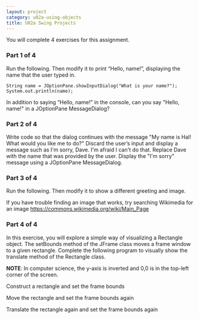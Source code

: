 ```yaml
---
layout: project
category: u02a-using-objects
title: U02a Swing Projects
---
```


You will complete 4 exercises for this assignment.

### Part 1 of 4
    
Run the following. Then modify it to print “Hello, name!”, displaying the name that the user typed in.
```
String name = JOptionPane.showInputDialog("What is your name?");
System.out.println(name);
```
In addition to saying “Hello, name!” in the console, can you say "Hello, name!" in a JOptionPane MessageDialog?

### Part 2 of 4

Write code so that the dialog continues with the message "My name is Hal! What would you like me to do?" Discard the user’s input and display a message such as I'm sorry, Dave. I'm afraid I can't do that. Replace Dave with the name that was provided by the user. Display the "I'm sorry" message using a JOptionPane MessageDialog.

### Part 3 of 4

Run the following. Then modify it to show a different greeting and image.

If you have trouble finding an image that works, try searching Wikimedia for an image https://commons.wikimedia.org/wiki/Main_Page




### Part 4 of 4

In this exercise, you will explore a simple way of visualizing a Rectangle object. The setBounds method of the JFrame class moves a frame window to a given rectangle. Complete the following program to visually show the translate method of the Rectangle class.

**NOTE**: In computer science, the y-axis is inverted and 0,0 is in the top-left corner of the screen.

Construct a rectangle and set the frame bounds

Move the rectangle and set the frame bounds again

Translate the rectangle again and set the frame bounds again


